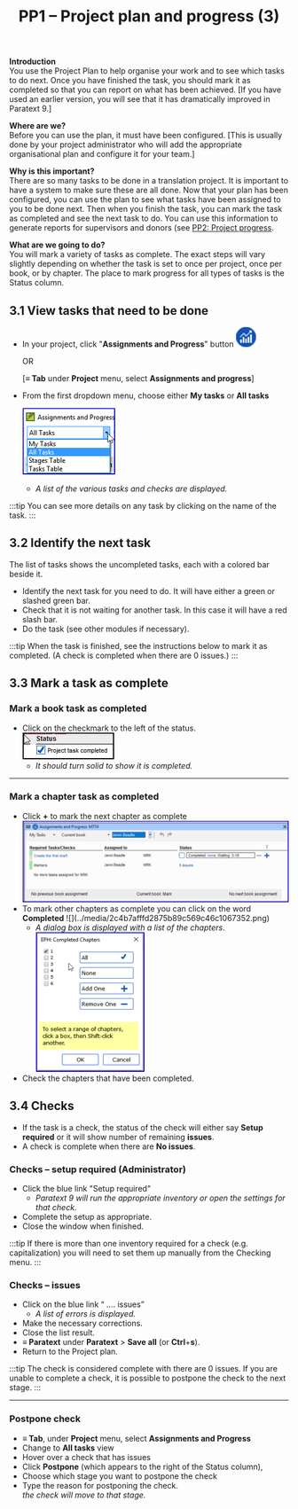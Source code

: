 ﻿---
title: 3. PP1 – Project plan and progress (3)
--- 

**Introduction**  
You use the Project Plan to help organise your work and to see which tasks to do next. Once you have finished the task, you should mark it as completed so that you can report on what has been achieved. [If you have used an earlier version, you will see that it has dramatically improved in Paratext 9.]

**Where are we?**  
Before you can use the plan, it must have been configured. [This is usually done by your project administrator who will add the appropriate organisational plan and configure it for your team.]

**Why is this important?**  
There are so many tasks to be done in a translation project. It is important to have a system to make sure these are all done. Now that your plan has been configured, you can use the plan to see what tasks have been assigned to you to be done next. Then when you finish the task, you can mark the task as completed and see the next task to do. You can use this information to generate reports for supervisors and donors (see [PP2: Project progress](6.PP2.md).

**What are we going to do?**  
You will mark a variety of tasks as complete. The exact steps will vary slightly depending on whether the task is set to once per project, once per book, or by chapter. The place to mark progress for all types of tasks is the Status column.

## 3.1 View tasks that need to be done
-  In your project, click "**Assignments and Progress**" button ![](../media/03751d97bff94e04afee1ef9c87c4d22.png)

    OR

    [**≡ Tab** under **Project** menu, select **Assignments and progress**]

-  From the first dropdown menu, choose either **My tasks** or **All tasks**

    ![](../media/88de36d54c509d1316babd1b7253efc5.png)  
   -  *A list of the various tasks and checks are displayed.*

:::tip
You can see more details on any task by clicking on the name of the task.
:::

## 3.2 Identify the next task
The list of tasks shows the uncompleted tasks, each with a colored bar beside it.

-  Identify the next task for you need to do. It will have either a green or slashed green bar.
-  Check that it is not waiting for another task. In this case it will have a red slash bar.
-  Do the task (see other modules if necessary).

:::tip
When the task is finished, see the instructions below to mark it as completed. (A check is completed when there are 0 issues.)
:::

## 3.3 Mark a task as complete
### Mark a book task as completed
-  Click on the checkmark to the left of the status.
    ![](../media/e7f0dce290e93fc005ea761da0f7ed23.png)  
   -  *It should turn solid to show it is completed.*


----

### Mark a chapter task as completed
-  Click **+** to mark the next chapter as complete
    ![](../media/d6dc2e25549769d056778dfb6449a9e1.png)
-  To mark other chapters as complete you can click on the word **Completed**
    !\[\](../media/2c4b7afffd2875b89c569c46c1067352.png)  
   -  *A dialog box is displayed with a list of the chapters*.
    ![](../media/7efa90ca176b6af0392c215d30acdb51.png)
-  Check the chapters that have been completed.

## 3.4 Checks
-  If the task is a check, the status of the check will either say **Setup required** or it will show number of remaining **issues**.
-  A check is complete when there are **No issues**.


### Checks – setup required (Administrator)
-  Click the blue link "Setup required"  
   -  *Paratext 9 will run the appropriate inventory or open the settings for that check.*
-  Complete the setup as appropriate.
-  Close the window when finished.

:::tip
If there is more than one inventory required for a check (e.g. capitalization) you will need to set them up manually from the Checking menu.
:::

### Checks – issues
-  Click on the blue link “ …. issues”
   -  *A list of errors is displayed.*
-  Make the necessary corrections.
-  Close the list result.
-  **≡ Paratext** under **Paratext** \> **Save all** (or **Ctrl**+**s**).
-  Return to the Project plan.

:::tip
The check is considered complete with there are 0 issues. If you are unable to complete a check, it is possible to postpone the check to the next stage.
:::




----
### Postpone check
-  **≡ Tab**, under **Project** menu, select **Assignments and Progress**
-  Change to **All tasks** view
-  Hover over a check that has issues
-  Click **Postpone** (which appears to the right of the Status column),
-  Choose which stage you want to postpone the check
-  Type the reason for postponing the check.  
    *the check will move to that stage.*

